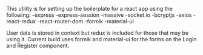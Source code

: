 This utility is for setting up the boilerplate for a react app using the following:
  -express
  -express-session
  -massive
  -socket.io
  -bcryptjs
  -axios
  -react-redux
  -react-router-dom
  -formik
  -material-ui

  User data is stored in context but redux is included for those that may be using it. Current build uses formik and material-ui
  for the forms on the Login and Register component.